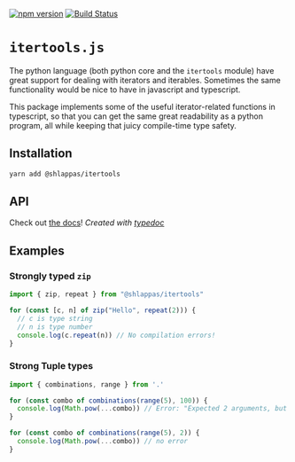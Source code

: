 [![npm version](https://badge.fury.io/js/%40shlappas%2Fitertools.svg)](https://badge.fury.io/js/%40shlappas%2Fitertools)
[![Build Status](https://github.com/chrismilson/itertools.js/workflows/Test/badge.svg)](https://github.com/chrismilson/itertools.js/actions)

# `itertools.js`

The python language (both python core and the `itertools` module) have great
support for dealing with iterators and iterables. Sometimes the same
functionality would be nice to have in javascript and typescript.

This package implements some of the useful iterator-related functions in
typescript, so that you can get the same great readability as a python program,
all while keeping that juicy compile-time type safety.

## Installation

```bash
yarn add @shlappas/itertools
```

## API

Check out [the docs](http://shlappas.com/itertools.js/modules.html)! *Created
with [typedoc](https://github.com/TypeStrong/typedoc)*

## Examples

### Strongly typed `zip`

```ts
import { zip, repeat } from "@shlappas/itertools"

for (const [c, n] of zip("Hello", repeat(2))) {
  // c is type string
  // n is type number
  console.log(c.repeat(n)) // No compilation errors!
}
```

### Strong Tuple types

```ts
import { combinations, range } from '.'

for (const combo of combinations(range(5), 100)) {
  console.log(Math.pow(...combo)) // Error: "Expected 2 arguments, but got 100."
}

for (const combo of combinations(range(5), 2)) {
  console.log(Math.pow(...combo)) // no error
}
```